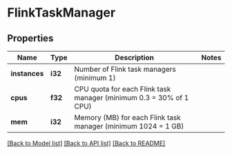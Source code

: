 # FlinkTaskManager

## Properties

Name | Type | Description | Notes
------------ | ------------- | ------------- | -------------
**instances** | **i32** | Number of Flink task managers (minimum 1) | 
**cpus** | **f32** | CPU quota for each Flink task manager (minimum 0.3 = 30% of 1 CPU) | 
**mem** | **i32** | Memory (MB) for each Flink task manager (minimum 1024 = 1 GB) | 

[[Back to Model list]](../README.md#documentation-for-models) [[Back to API list]](../README.md#documentation-for-api-endpoints) [[Back to README]](../README.md)


